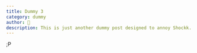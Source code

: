```yaml
---
title: Dummy 3
category: dummy
author: 🦊
description: This is just another dummy post designed to annoy Shockk.
---
```

;P
<!--stackedit_data:
eyJoaXN0b3J5IjpbLTE5NzA0MzUxMDZdfQ==
-->